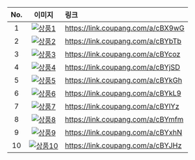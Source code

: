 | No. | 이미지 | 링크 |
|:---:|:---:|:---|
| 1 | [![상품1](https://github.com/user-attachments/assets/fecb2135-0c90-43e5-af45-a8459e0685d9)](https://link.coupang.com/a/cBX9wG) | https://link.coupang.com/a/cBX9wG |
| 2 | [![상품2](https://github.com/user-attachments/assets/3d0ebe11-c99d-490b-aa48-32426da5817a)](https://link.coupang.com/a/cBYbTb) | https://link.coupang.com/a/cBYbTb |
| 3 | [![상품3](https://github.com/user-attachments/assets/af559a30-f5db-436d-aa46-34cb28ceb2e1)](https://link.coupang.com/a/cBYcoz) | https://link.coupang.com/a/cBYcoz |
| 4 | [![상품4](https://github.com/user-attachments/assets/d898b4ad-2921-4265-ae77-d5fe663ffc6c)](https://link.coupang.com/a/cBYjSD) | https://link.coupang.com/a/cBYjSD |
| 5 | [![상품5](https://github.com/user-attachments/assets/acf8614d-0361-4ba3-ae89-36503f975213)](https://link.coupang.com/a/cBYkGh) | https://link.coupang.com/a/cBYkGh |
| 6 | [![상품6](https://github.com/user-attachments/assets/49b7d555-9660-42f8-b2a2-2176d214edd6)](https://link.coupang.com/a/cBYkL9) | https://link.coupang.com/a/cBYkL9 |
| 7 | [![상품7](https://github.com/user-attachments/assets/e460215d-f6e2-4cd4-955f-15d95746d90e)](https://link.coupang.com/a/cBYlYz) | https://link.coupang.com/a/cBYlYz |
| 8 | [![상품8](https://github.com/user-attachments/assets/4195111b-8cd6-451c-afc7-3a14a6a5b023)](https://link.coupang.com/a/cBYmfm) | https://link.coupang.com/a/cBYmfm |
| 9 | [![상품9](https://github.com/user-attachments/assets/6cc086e9-32f1-4b89-a8a4-12e107600ec9)](https://link.coupang.com/a/cBYxhN) | https://link.coupang.com/a/cBYxhN |
| 10 | [![상품10](https://github.com/user-attachments/assets/8e3b2fcc-f288-45ed-895a-bb034ab782a1)](https://link.coupang.com/a/cBYJHz) | https://link.coupang.com/a/cBYJHz |

